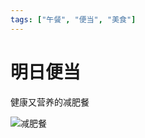 ```yaml
---
tags: ["午餐", "便当", "美食"]
---
```


# 明日便当

健康又营养的减肥餐

![减肥餐](https://0.z.wiki/images/20220301/6396f306e73847c1af914f762148922f.png?x-oss-process=style/z.wiki)
